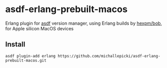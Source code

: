 # asdf-erlang-prebuilt-macos

Erlang plugin for [asdf](https://github.com/asdf-vm/asdf) version manager, using Erlang builds by [hexpm/bob](https://github.com/hexpm/bob), for Apple silicon MacOS devices

## Install

```
asdf plugin-add erlang https://github.com/michallepicki/asdf-erlang-prebuilt-macos.git
```
